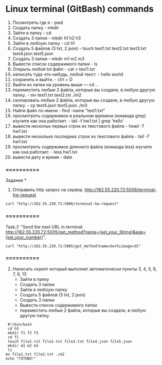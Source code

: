 # Linux terminal (GitBash) commands

1) Посмотреть где я - pwd
2) Создать папку - mkdir
3) Зайти в папку - cd
4) Создать 3 папки - mkdir h1 h2 h3
5) Зайти в любоую папку - cd h1
6) Создать 5 файлов (3 txt, 2 json) - touch text1.txt text2.txt text3.txt text4.json text5.json
7) Создать 3 папки - mkdir m1 m2 m3
8) Вывести список содержимого папки - ls
9) Открыть любой txt файл - cat > text1.txt
10) написать туда что-нибудь, любой текст. - hello world
11) сохранить и выйти. - ctrl + D
12) Выйти из папки на уровень выше — cd ..
13) переместить любые 2 файла, которые вы создали, в любую другую папку. - mv text1.txt text2.txt ./m2
14) скопировать любые 2 файла, которые вы создали, в любую другую папку. - cp text4.json text5.json ./m3
15) Найти файл по имени - find -name "text1.txt"
16) просмотреть содержимое в реальном времени (команда grep) изучите как она работает. - tail -f hw1.txt | grep 'hello'
17) вывести нескольк первых строк из текстового файла - head -7 hw1.txt
18) вывести несколько последних строк из текстового файла - tail -7 hw1.txt
19) просмотреть содержимое длинного файла (команда less) изучите как она работает. - less hw1.txt
20) вывести дату и время - date
### ==========
Задание *
1. Отправить http запрос на сервер.
http://162.55.220.72:5006/terminal-hw-request
```
curl "http://162.55.220.72:5006/terminal-hw-request"
```
### ==========
Task_1: "Send the next URL in terminal: http://162.55.220.72:5005/get_method?name=(set_your_String)&age=(set_your_number)",
```
curl "http://162.55.220.72:5005/get_method?name=Serhii&age=35"
```
### ==========
2. Написать скрипт который выполнит автоматически пункты 3, 4, 5, 6, 7, 8, 13
   - Зайти в папку
   - Создать 3 папки
   - Зайти в любоую папку
   - Создать 5 файлов (3 txt, 2 json)
   - Создать 3 папки
   - Вывести список содержимого папки
   - переместить любые 2 файла, которые вы создали, в любую другую папку.
```
 #!/bin/bash
 cd h3
 mkdir f1 f2 f3
 cd f1
 touch file1.txt file2.txt file3.txt file4.json file5.json
 mkdir m1 m2 m3
 ls
mv file1.txt file2.txt ./m2
echo "ГОТОВО!"
```

